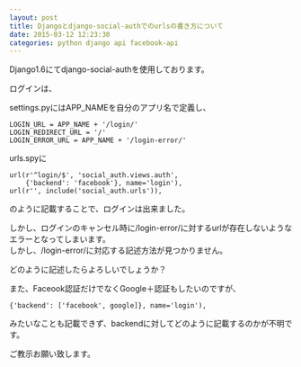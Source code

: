 ```yaml
---
layout: post
title: Djangoとdjango-social-authでのurlsの書き方について
date: 2015-03-12 12:23:30
categories: python django api facebook-api
---
```

<p>Django1.6にてdjango-social-authを使用しております。</p>

<p>ログインは、</p>

<p>settings.pyにはAPP_NAMEを自分のアプリ名で定義し、</p>

```
LOGIN_URL = APP_NAME + '/login/'
LOGIN_REDIRECT_URL = '/'
LOGIN_ERROR_URL = APP_NAME + '/login-error/'
```

<p>urls.spyに</p>

```
url(r'^login/$', 'social_auth.views.auth',
    {'backend': 'facebook'}, name='login'),
url(r'', include('social_auth.urls')),
```

<p>のように記載することで、ログインは出来ました。</p>

<p>しかし、ログインのキャンセル時に/login-error/に対するurlが存在しないようなエラーとなってしまいます。<br>
しかし、/login-error/に対応する記述方法が見つかりません。</p>

<p>どのように記述したらよろしいでしょうか？</p>

<p>また、Faceook認証だけでなくGoogle＋認証もしたいのですが、</p>

```
{'backend': ['facebook', google]}, name='login'),
```

<p>みたいなことも記載できず、backendに対してどのように記載するのかが不明です。</p>

<p>ご教示お願い致します。</p>
